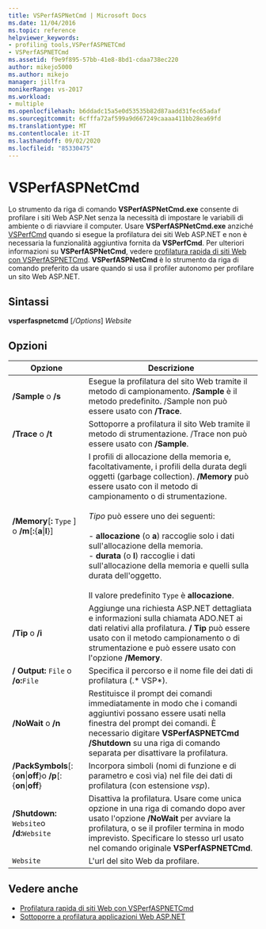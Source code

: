 ```yaml
---
title: VSPerfASPNetCmd | Microsoft Docs
ms.date: 11/04/2016
ms.topic: reference
helpviewer_keywords:
- profiling tools,VSPerfASPNETCmd
- VSPerfASPNETCmd
ms.assetid: f9e9f895-57bb-41e8-8bd1-cdaa738ec220
author: mikejo5000
ms.author: mikejo
manager: jillfra
monikerRange: vs-2017
ms.workload:
- multiple
ms.openlocfilehash: b6ddadc15a5e0d53535b82d87aadd31fec65adaf
ms.sourcegitcommit: 6cfffa72af599a9d667249caaaa411bb28ea69fd
ms.translationtype: MT
ms.contentlocale: it-IT
ms.lasthandoff: 09/02/2020
ms.locfileid: "85330475"
---
```

# <a name="vsperfaspnetcmd"></a>VSPerfASPNetCmd
Lo strumento da riga di comando **VSPerfASPNetCmd.exe** consente di profilare i siti Web ASP.Net senza la necessità di impostare le variabili di ambiente o di riavviare il computer. Usare **VSPerfASPNetCmd.exe** anziché [VSPerfCmd](../profiling/vsperfcmd.md) quando si esegue la profilatura dei siti Web ASP.NET e non è necessaria la funzionalità aggiuntiva fornita da **VSPerfCmd**. Per ulteriori informazioni su **VSPerfASPNetCmd**, vedere [profilatura rapida di siti Web con VSPerfASPNETCmd](../profiling/rapid-web-site-profiling-with-vsperfaspnetcmd.md). **VSPerfASPNetCmd** è lo strumento da riga di comando preferito da usare quando si usa il profiler autonomo per profilare un sito Web ASP.NET.

## <a name="syntax"></a>Sintassi
 **vsperfaspnetcmd** [*/Options*] *Website*

## <a name="options"></a>Opzioni

|Opzione|Descrizione|
|------------|-----------------|
|**/Sample** o **/s**|Esegue la profilatura del sito Web tramite il metodo di campionamento. **/Sample** è il metodo predefinito. /Sample non può essere usato con **/Trace**.|
|**/Trace** o **/t**|Sottoporre a profilatura il sito Web tramite il metodo di strumentazione. /Trace non può essere usato con **/Sample**.|
|**/Memory**[**:** `Type` ] o **/m**[**:**{**a**&#124;**l**}]|I profili di allocazione della memoria e, facoltativamente, i profili della durata degli oggetti (garbage collection). **/Memory** può essere usato con il metodo di campionamento o di strumentazione.<br /><br /> *Tipo* può essere uno dei seguenti:<br /><br /> -   **allocazione** (o **a**) raccoglie solo i dati sull'allocazione della memoria.<br />-   **durata** (o **l**) raccoglie i dati sull'allocazione della memoria e quelli sulla durata dell'oggetto.<br /><br /> Il valore predefinito `Type` è **allocazione**.|
|**/Tip** o   **/i**|Aggiunge una richiesta ASP.NET dettagliata e informazioni sulla chiamata ADO.NET ai dati relativi alla profilatura. **/ Tip** può essere usato con il metodo campionamento o di strumentazione e può essere usato con l'opzione **/Memory**.|
|**/ Output:** `File` o **/o:**`File`|Specifica il percorso e il nome file dei dati di profilatura (.* VSP*).|
|**/NoWait** o   **/n**|Restituisce il prompt dei comandi immediatamente in modo che i comandi aggiuntivi possano essere usati nella finestra del prompt dei comandi. È necessario digitare **VSPerfASPNETCmd /Shutdown** su una riga di comando separata per disattivare la profilatura.|
|**/PackSymbols**[:{**on**&#124;**off**}o   **/p**[:{**on**&#124;**off**}|Incorpora simboli (nomi di funzione e di parametro e così via) nel file dei dati di profilatura (con estensione *vsp*).|
|**/Shutdown:** `Website`o   **/d:**`Website`|Disattiva la profilatura. Usare come unica opzione in una riga di comando dopo aver usato l'opzione **/NoWait** per avviare la profilatura, o se il profiler termina in modo imprevisto. Specificare lo stesso url usato nel comando originale **VSPerfASPNETCmd**.|
|`Website`|L'url del sito Web da profilare.|

## <a name="see-also"></a>Vedere anche
- [Profilatura rapida di siti Web con VSPerfASPNETCmd](../profiling/rapid-web-site-profiling-with-vsperfaspnetcmd.md)
- [Sottoporre a profilatura applicazioni Web ASP.NET](../profiling/command-line-profiling-of-aspnet-web-applications.md)
